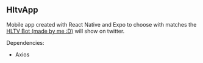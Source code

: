 ## HltvApp
Mobile app created with React Native and Expo to choose with matches the <a href="https://github.com/OthavioH/TwitterHltvBot"> HLTV Bot (made by me :D)</a> will show on twitter.

Dependencies:

- Axios


